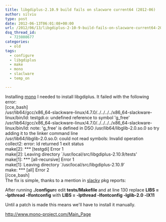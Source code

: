 ```yaml
---
title: libgdiplus-2.10.9 build fails on slacware current64 (2012-06)
author: silviu
type: post
date: 2012-06-13T06:01:08+00:00
url: /2012/06/13/libgdiplus-2-10-9-build-fails-on-slacware-current64-2012-06/
dsq_thread_id:
  - 723808677
categories:
  - old
tags:
  - configure
  - libgdiplus
  - make
  - mono
  - slaclware
  - temp_on

---
```

Installing <a href="http://www.mono-project.com/Main_Page" target="_blank" rel="noopener">mono</a> I needed to install libgdiplus. It failed with the following error:  
[cce_bash]  
/usr/lib64/gcc/x86\_64-slackware-linux/4.7.0/../../../../x86\_64-slackware-linux/bin/ld: testgdi.o: undefined reference to symbol 'g_free'  
/usr/lib64/gcc/x86\_64-slackware-linux/4.7.0/../../../../x86\_64-slackware-linux/bin/ld: note: 'g_free' is defined in DSO /usr/lib64/libglib-2.0.so.0 so try adding it to the linker command line  
/usr/lib64/libglib-2.0.so.0: could not read symbols: Invalid operation  
collect2: error: ld returned 1 exit status  
make[2]: \*** [testgdi] Error 1  
make[2]: Leaving directory \`/usr/local/src/libgdiplus-2.10.9/tests'  
make[1]: \*** [all-recursive] Error 1  
make[1]: Leaving directory \`/usr/local/src/libgdiplus-2.10.9&#8242;  
make: \*** [all] Error 2  
[/cce_bash]  
The fix is simple, thanks to a mention in <a href="https://www.slacky.eu/asche64/pkgreports/" target="_blank" rel="noopener">slacky</a> pkg reports:

After running **./configur**e edit **tests/Makefile** and at line 130 replace **LIBS = -lpthread -lfontconfig** with **LIBS = -lpthread -lfontconfig -lglib-2.0 -lX11**

Until a patch is made this means we'll have to install it manually.

http://www.mono-project.com/Main_Page